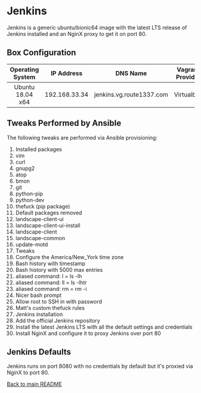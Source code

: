 Jenkins
=======
Jenkins is a generic ubuntu/bionic64 image with the latest LTS release of Jenkins installed and an NginX proxy to get it on port 80.

Box Configuration
------------
| Operating System | IP Address    | DNS Name                          | Vagrant Provider | RAM | CPUs |
|:----------------:|:-------------:|:---------------------------------:|:----------------:|:---:|:----:|
| Ubuntu 18.04 x64 | 192.168.33.34 | jenkins.vg.route1337.com          | Virtualbox       | 2GB | 2    |

Tweaks Performed by Ansible
------------
The following tweaks are performed via Ansible provisioning:

1. Installed packages
  1. vim
  2. curl
  3. gnupg2
  4. atop
  5. bmon
  6. git
  7. python-pip
  8. python-dev
  9. thefuck (pip package)
2. Default packages removed
  1. landscape-client-ui
  2. landscape-client-ui-install
  3. landscape-client
  4. landscape-common
  5. update-motd
3. Tweaks
  1. Configure the America/New_York time zone
  2. Bash history with timestamp
  3. Bash history with 5000 max entries
  4. aliased command: l = ls -lh
  5. aliased command: ll = ls -lhtr
  6. aliased command: rm = rm -i
  7. Nicer bash prompt
  8. Allow root to SSH in with password
  9. Matt's custom thefuck rules
4. Jenkins installation
  1. Add the official Jenkins repository
  2. Install the latest Jenkins LTS with all the default settings and credentials
  3. Install NginX and configure it to proxy Jenkins over port 80

Jenkins Defaults
----------------
Jenkins runs on port 8080 with no credentials by default but it's proxied via NginX to port 80.

[Back to main README](../README.md)
